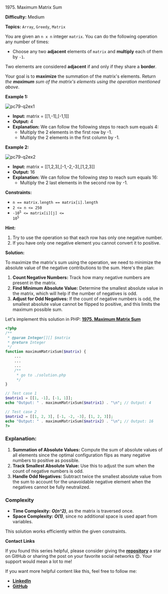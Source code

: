 1975\. Maximum Matrix Sum

**Difficulty:** Medium

**Topics:** `Array`, `Greedy`, `Matrix`

You are given an `n x n` integer `matrix`. You can do the following operation any number of times:

- Choose any two **adjacent** elements of `matrix` and **multiply** each of them by `-1`.

Two elements are considered **adjacent** if and only if they share a **border**.

Your goal is to **maximize** the summation of the matrix's elements. Return _the **maximum** sum of the matrix's elements using the operation mentioned above_.

**Example 1:**

![pc79-q2ex1](https://assets.leetcode.com/uploads/2021/07/16/pc79-q2ex1.png)

- **Input:** matrix = [[1,-1],[-1,1]]
- **Output:** 4
- **Explanation:** We can follow the following steps to reach sum equals 4:
  - Multiply the 2 elements in the first row by -1.
  - Multiply the 2 elements in the first column by -1.

**Example 2:**

![pc79-q2ex2](https://assets.leetcode.com/uploads/2021/07/16/pc79-q2ex2.png)

- **Input:** matrix = [[1,2,3],[-1,-2,-3],[1,2,3]]
- **Output:** 16
- **Explanation:** We can follow the following step to reach sum equals 16:
  - Multiply the 2 last elements in the second row by -1.


**Constraints:**
- `n == matrix.length == matrix[i].length`
- `2 <= n <= 250`
- <code>-10<sup>5</sup> <= matrix[i][j] <= 10<sup>5</sup></code>

**Hint:**
1. Try to use the operation so that each row has only one negative number.
2. If you have only one negative element you cannot convert it to positive.



**Solution:**

To maximize the matrix's sum using the operation, we need to minimize the absolute value of the negative contributions to the sum. Here's the plan:

1. **Count Negative Numbers:** Track how many negative numbers are present in the matrix.
2. **Find Minimum Absolute Value:** Determine the smallest absolute value in the matrix, which will help if the number of negatives is odd.
3. **Adjust for Odd Negatives:** If the count of negative numbers is odd, the smallest absolute value cannot be flipped to positive, and this limits the maximum possible sum.

Let's implement this solution in PHP: **[1975. Maximum Matrix Sum](https://github.com/mah-shamim/leet-code-in-php/tree/main/algorithms/001975-maximum-matrix-sum/solution.php)**

```php
<?php
/**
 * @param Integer[][] $matrix
 * @return Integer
 */
function maximumMatrixSum($matrix) {
    ...
    ...
    ...
    /**
     * go to ./solution.php
     */
}

// Test case 1
$matrix1 = [[1, -1], [-1, 1]];
echo "Output: " . maximumMatrixSum($matrix1) . "\n"; // Output: 4

// Test case 2
$matrix2 = [[1, 2, 3], [-1, -2, -3], [1, 2, 3]];
echo "Output: " . maximumMatrixSum($matrix2) . "\n"; // Output: 16
?>
```

### Explanation:

1. **Summation of Absolute Values:** Compute the sum of absolute values of all elements since the optimal configuration flips as many negative numbers to positive as possible.
2. **Track Smallest Absolute Value:** Use this to adjust the sum when the count of negative numbers is odd.
3. **Handle Odd Negatives:** Subtract twice the smallest absolute value from the sum to account for the unavoidable negative element when the negatives cannot be fully neutralized.

### Complexity
- **Time Complexity:** _**O(n^2)**_, as the matrix is traversed once.
- **Space Complexity:** _**O(1)**_, since no additional space is used apart from variables.

This solution works efficiently within the given constraints.

**Contact Links**

If you found this series helpful, please consider giving the **[repository](https://github.com/mah-shamim/leet-code-in-php)** a star on GitHub or sharing the post on your favorite social networks 😍. Your support would mean a lot to me!

If you want more helpful content like this, feel free to follow me:

- **[LinkedIn](https://www.linkedin.com/in/arifulhaque/)**
- **[GitHub](https://github.com/mah-shamim)**
